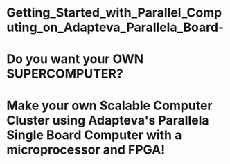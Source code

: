 # Getting_Started_with_Parallel_Computing_on_Adapteva_Parallela_Board-
# Do you want your OWN SUPERCOMPUTER?
# Make your own Scalable Computer Cluster using Adapteva's Parallela Single Board Computer with a microprocessor and FPGA!
